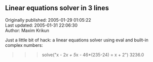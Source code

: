 ## Linear equations solver in 3 lines  
Originally published: 2005-01-29 01:05:22  
Last updated: 2005-01-31 22:06:30  
Author: Maxim Krikun  
  
Just a little bit of hack: a linear equations solver using eval and built-in complex numbers:
>>> solve("x - 2*x + 5*x - 46*(235-24) = x + 2")
3236.0